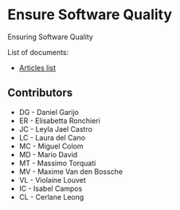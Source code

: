 # Ensure Software Quality

Ensuring Software Quality

List of documents:

* [Articles list](docs/articles.md)

## Contributors

* DG - Daniel Garijo
* ER - Elisabetta Ronchieri
* JC - Leyla Jael Castro
* LC - Laura del Cano
* MC - Miguel Colom
* MD - Mario David
* MT - Massimo Torquati
* MV - Maxime Van den Bossche
* VL - Violaine Louvet
* IC - Isabel Campos
* CL - Cerlane Leong
